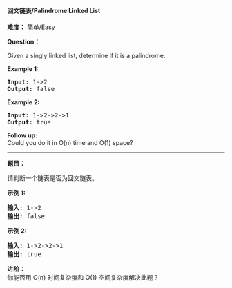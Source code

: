 #### 回文链表/Palindrome Linked List
**难度：** 简单/Easy

**Question：** 

<p>Given a singly linked list, determine if it is a palindrome.</p>

<p><strong>Example 1:</strong></p>

<pre>
<strong>Input:</strong> 1-&gt;2
<strong>Output:</strong> false</pre>

<p><strong>Example 2:</strong></p>

<pre>
<strong>Input:</strong> 1-&gt;2-&gt;2-&gt;1
<strong>Output:</strong> true</pre>

<p><b>Follow up:</b><br />
Could you do it in O(n) time and O(1) space?</p>


------

**题目：** 
<p>请判断一个链表是否为回文链表。</p>

<p><strong>示例 1:</strong></p>

<pre><strong>输入:</strong> 1-&gt;2
<strong>输出:</strong> false</pre>

<p><strong>示例 2:</strong></p>

<pre><strong>输入:</strong> 1-&gt;2-&gt;2-&gt;1
<strong>输出:</strong> true
</pre>

<p><strong>进阶：</strong><br>
你能否用&nbsp;O(n) 时间复杂度和 O(1) 空间复杂度解决此题？</p>

